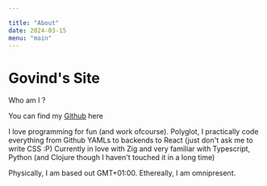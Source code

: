 ```yaml
---

title: "About"
date: 2024-03-15
menu: "main"
---
```


# Govind's Site

Who am I ?

You can find my [Github](https://github.com/gowind) here

I love programming for fun (and work ofcourse). Polyglot, I practically code everything from Github YAMLs
to backends to React (just don't ask me to write CSS :P)
Currently in love with Zig and very familiar with Typescript, Python (and Clojure though I haven't touched it in a long time)

Physically, I am based out GMT+01:00. Ethereally, I am omnipresent.

